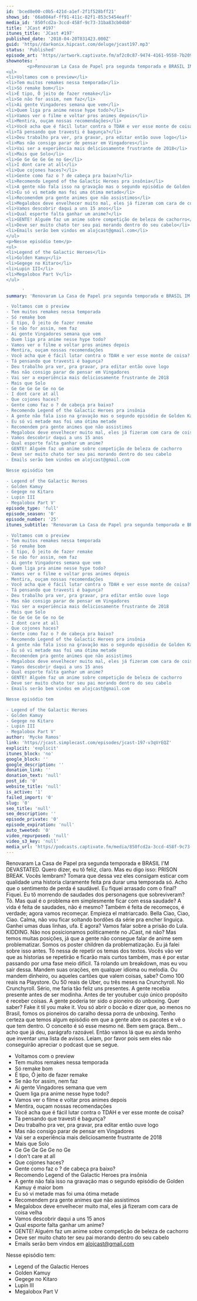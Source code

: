 ```yaml
---
id: 'bced8e00-c0b5-421d-a1ef-2f1f528bff21'
shows_id: '66a084af-ff91-411c-82f1-853c5454eaff'
media_id: '850fcd2a-3ccd-458f-9c73-31ba83cb04b0'
title: 'JCast #197'
itunes_title: 'JCast #197'
published_date: '2018-04-20T031423.000Z'
guid: 'https//darkonix.hipcast.com/deluge/jcast197.mp3'
status: 'Published'
episode_art: 'https//artwork.captivate.fm/af2c0c87-9474-4161-9558-7b209686fbf1/1001-itunes-1582314570.jpg'
shownotes: '
        <p>Renovaram La Casa de Papel pra segunda temporada e BRASIL IM DEVASTATED. Quero dizer, eu tô feliz, claro. Mas eu digo isso PRISON BREAK. Vocês lembram? Tomara que dessa vez eles consigam esticar com qualidade uma historia claramente feita pra durar uma temporada só. Acho que o sentimento de perda é saudável. Eu fiquei arrasado com o final? Fiquei. Eu tô morrendo de saudades dos personagens que sobreviveram? Tô. Mas qual é o problema em simplesmente ficar com essa saudade? A vida é feita de saudades, não é mesmo? Também é feita de recomeços, é verdade; agora vamos recomeçar. Empieza el matriarcado. Bella Ciao, Ciao, Ciao. Calma, não vou ficar soltando bordões da série pra encher linguiça. Ganhei umas duas linhas, ufa. E agora? Vamos falar sobre a prisão do Lula. KIDDING. Não nos posicionamos politicamente no JCast, né não? Mas temos muitas posições, já que a gente não consegue falar de anime sem problematizar. Somos os poster children da problematização. Eu já falei sobre isso antes. Tô nessa de repetir os temas dos textos. Vocês vão ver que as historias se repetirão e ficarão mais curtos também, mas é por estar passando por uma fase meio difícil. Tá rolando um breakdown, mas eu vou sair dessa. Mandem suas orações, em qualquer idioma ou melodia. Ou mandem dinheiro, ou aqueles cartões que valem coisas, sabe? Como 100 reais na Playstore. Ou 50 reais de Uber, ou três meses na Crunchyroll. No Crunchyroll. Sério, me faria tão feliz uns presentes. A gente recebia presente antes de ser modinha. Antes de ter youtuber cujo único propósito é receber coisas. A gente poderia ter sido o pioneiro do unboxing. Quer saber? Fake it til you make it. Vou só abrir o bocão e dizer que, ao menos no Brasil, fomos os pioneiros do caralho dessa porra de unboxing. Tenho certeza que temos algum episódio em que a gente abre os pacotes e vê o que tem dentro. O conceito é só esse mesmo né. Bem sem graça. Bem... acho que já deu, parágrafo razoável. Então vamos lá que eu ainda tenho que inventar uma lista de avisos. Leiam, por favor pois sem eles não conseguirão apreciar o podcast que se segue.</p>
<ul>
<li>Voltamos com o preview</li>
<li>Tem muitos remakes nessa temporada</li>
<li>Só remake bom</li>
<li>É tipo, Ô jeito de fazer remake</li>
<li>Se não for assim, nem faz</li>
<li>Ai gente Vingadores semana que vem</li>
<li>Quem liga pra anime nesse hype todo?</li>
<li>Vamos ver o filme e voltar pros animes depois</li>
<li>Mentira, ouçam nossas recomendações</li>
<li>Você acha que é fácil lutar contra o TDAH e ver esse monte de coisa?</li>
<li>Tá pensando que travesti é bagunça?</li>
<li>Deu trabalho pra ver, pra gravar, pra editar então ouve logo</li>
<li>Mas não consigo parar de pensar em Vingadores</li>
<li>Vai ser a experiência mais deliciosamente frustrante de 2018</li>
<li>Mais que Solo</li>
<li>Ge Ge Ge Ge Ge no Ge</li>
<li>I dont care at all</li>
<li>Que cojones haces?</li>
<li>Gente como faz o ? de cabeça pra baixo?</li>
<li>Recomendo Legend of the Galactic Heroes pra insônia</li>
<li>A gente não fala isso na gravação mas o segundo episódio de Golden Kamuy é maior bom</li>
<li>Eu só vi metade mas foi uma ótima metade</li>
<li>Recomendem pra gente animes que não assistimos</li>
<li>Megalobox deve envelhecer muito mal, eles já fizeram com cara de coisa velha</li>
<li>Vamos descobrir daqui a uns 15 anos</li>
<li>Qual esporte falta ganhar um anime?</li>
<li>GENTE! Alguém faz um anime sobre competição de beleza de cachorro</li>
<li>Deve ser muito chato ter seu pai morando dentro do seu cabelo</li>
<li>Emails serão bem vindos em alojcast@gmail.com</li>
</ul>
<p>Nesse episódio tem</p>
<ul>
<li>Legend of the Galactic Heroes</li>
<li>Golden Kamuy</li>
<li>Gegege no Kitaro</li>
<li>Lupin III</li>
<li>Megalobox Part V</li>
</ul>

      '
summary: 'Renovaram La Casa de Papel pra segunda temporada e BRASIL IM DEVASTATED. Quero dizer, eu tô feliz, claro. Mas eu digo isso PRISON BREAK. Vocês lembram? Tomara que dessa vez eles consigam esticar com qualidade uma historia claramente feita pra durar uma temporada só. Acho que o sentimento de perda é saudável. Eu fiquei arrasado com o final? Fiquei. Eu tô morrendo de saudades dos personagens que sobreviveram? Tô. Mas qual é o problema em simplesmente ficar com essa saudade? A vida é feita de saudades, não é mesmo? Também é feita de recomeços, é verdade; agora vamos recomeçar. Empieza el matriarcado. Bella Ciao, Ciao, Ciao. Calma, não vou ficar soltando bordões da série pra encher linguiça. Ganhei umas duas linhas, ufa. E agora? Vamos falar sobre a prisão do Lula. KIDDING. Não nos posicionamos politicamente no JCast, né não? Mas temos muitas posições, já que a gente não consegue falar de anime sem problematizar. Somos os poster children da problematização. Eu já falei sobre isso antes. Tô nessa de repetir os temas dos textos. Vocês vão ver que as historias se repetirão e ficarão mais curtos também, mas é por estar passando por uma fase meio difícil. Tá rolando um breakdown, mas eu vou sair dessa. Mandem suas orações, em qualquer idioma ou melodia. Ou mandem dinheiro, ou aqueles cartões que valem coisas, sabe? Como 100 reais na Playstore. Ou 50 reais de Uber, ou três meses na Crunchyroll. No Crunchyroll. Sério, me faria tão feliz uns presentes. A gente recebia presente antes de ser modinha. Antes de ter youtuber cujo único propósito é receber coisas. A gente poderia ter sido o pioneiro do unboxing. Quer saber? Fake it til you make it. Vou só abrir o bocão e dizer que, ao menos no Brasil, fomos os pioneiros do caralho dessa porra de unboxing. Tenho certeza que temos algum episódio em que a gente abre os pacotes e vê o que tem dentro. O conceito é só esse mesmo né. Bem sem graça. Bem... acho que já deu, parágrafo razoável. Então vamos lá que eu ainda tenho que inventar uma lista de avisos. Leiam, por favor pois sem eles não conseguirão apreciar o podcast que se segue.

- Voltamos com o preview
- Tem muitos remakes nessa temporada
- Só remake bom 
- É tipo, Ô jeito de fazer remake
- Se não for assim, nem faz
- Ai gente Vingadores semana que vem
- Quem liga pra anime nesse hype todo?
- Vamos ver o filme e voltar pros animes depois
- Mentira, ouçam nossas recomendações
- Você acha que é fácil lutar contra o TDAH e ver esse monte de coisa?
- Tá pensando que travesti é bagunça?
- Deu trabalho pra ver, pra gravar, pra editar então ouve logo
- Mas não consigo parar de pensar em Vingadores
- Vai ser a experiência mais deliciosamente frustrante de 2018
- Mais que Solo
- Ge Ge Ge Ge Ge no Ge
- I dont care at all
- Que cojones haces?
- Gente como faz o ? de cabeça pra baixo?
- Recomendo Legend of the Galactic Heroes pra insônia
- A gente não fala isso na gravação mas o segundo episódio de Golden Kamuy é maior bom
- Eu só vi metade mas foi uma ótima metade
- Recomendem pra gente animes que não assistimos
- Megalobox deve envelhecer muito mal, eles já fizeram com cara de coisa velha
- Vamos descobrir daqui a uns 15 anos
- Qual esporte falta ganhar um anime?
- GENTE! Alguém faz um anime sobre competição de beleza de cachorro
- Deve ser muito chato ter seu pai morando dentro do seu cabelo
- Emails serão bem vindos em alojcast@gmail.com

Nesse episódio tem

- Legend of the Galactic Heroes
- Golden Kamuy
- Gegege no Kitaro
- Lupin III
- Megalobox Part V'
episode_type: 'full'
episode_season: '0'
episode_number: '25'
itunes_subtitle: 'Renovaram La Casa de Papel pra segunda temporada e BRASIL IM DEVASTATED. Quero dizer, eu tô feliz, claro. Mas eu digo isso PRISON BREAK. Vocês lembram? Tomara que dessa vez eles consigam esticar com qualidade uma historia claramente feita pra durar uma temporada só. Acho que o sentimento de perda é saudável. Eu fiquei arrasado com o final? Fiquei. Eu tô morrendo de saudades dos personagens que sobreviveram? Tô. Mas qual é o problema em simplesmente ficar com essa saudade? A vida é feita de saudades, não é mesmo? Também é feita de recomeços, é verdade; agora vamos recomeçar. Empieza el matriarcado. Bella Ciao, Ciao, Ciao. Calma, não vou ficar soltando bordões da série pra encher linguiça. Ganhei umas duas linhas, ufa. E agora? Vamos falar sobre a prisão do Lula. KIDDING. Não nos posicionamos politicamente no JCast, né não? Mas temos muitas posições, já que a gente não consegue falar de anime sem problematizar. Somos os poster children da problematização. Eu já falei sobre isso antes. Tô nessa de repetir os temas dos textos. Vocês vão ver que as historias se repetirão e ficarão mais curtos também, mas é por estar passando por uma fase meio difícil. Tá rolando um breakdown, mas eu vou sair dessa. Mandem suas orações, em qualquer idioma ou melodia. Ou mandem dinheiro, ou aqueles cartões que valem coisas, sabe? Como 100 reais na Playstore. Ou 50 reais de Uber, ou três meses na Crunchyroll. No Crunchyroll. Sério, me faria tão feliz uns presentes. A gente recebia presente antes de ser modinha. Antes de ter youtuber cujo único propósito é receber coisas. A gente poderia ter sido o pioneiro do unboxing. Quer saber? Fake it til you make it. Vou só abrir o bocão e dizer que, ao menos no Brasil, fomos os pioneiros do caralho dessa porra de unboxing. Tenho certeza que temos algum episódio em que a gente abre os pacotes e vê o que tem dentro. O conceito é só esse mesmo né. Bem sem graça. Bem... acho que já deu, parágrafo razoável. Então vamos lá que eu ainda tenho que inventar uma lista de avisos. Leiam, por favor pois sem eles não conseguirão apreciar o podcast que se segue.

- Voltamos com o preview
- Tem muitos remakes nessa temporada
- Só remake bom 
- É tipo, Ô jeito de fazer remake
- Se não for assim, nem faz
- Ai gente Vingadores semana que vem
- Quem liga pra anime nesse hype todo?
- Vamos ver o filme e voltar pros animes depois
- Mentira, ouçam nossas recomendações
- Você acha que é fácil lutar contra o TDAH e ver esse monte de coisa?
- Tá pensando que travesti é bagunça?
- Deu trabalho pra ver, pra gravar, pra editar então ouve logo
- Mas não consigo parar de pensar em Vingadores
- Vai ser a experiência mais deliciosamente frustrante de 2018
- Mais que Solo
- Ge Ge Ge Ge Ge no Ge
- I dont care at all
- Que cojones haces?
- Gente como faz o ? de cabeça pra baixo?
- Recomendo Legend of the Galactic Heroes pra insônia
- A gente não fala isso na gravação mas o segundo episódio de Golden Kamuy é maior bom
- Eu só vi metade mas foi uma ótima metade
- Recomendem pra gente animes que não assistimos
- Megalobox deve envelhecer muito mal, eles já fizeram com cara de coisa velha
- Vamos descobrir daqui a uns 15 anos
- Qual esporte falta ganhar um anime?
- GENTE! Alguém faz um anime sobre competição de beleza de cachorro
- Deve ser muito chato ter seu pai morando dentro do seu cabelo
- Emails serão bem vindos em alojcast@gmail.com

Nesse episódio tem

- Legend of the Galactic Heroes
- Golden Kamuy
- Gegege no Kitaro
- Lupin III
- Megalobox Part V'
author: 'Mycke Ramos'
link: 'https//jcast.simplecast.com/episodes/jcast-197-v3qVrEQZ'
explicit: 'explicit'
itunes_block: 'no'
google_block: ''
google_description: ''
donation_link: ''
donation_text: 'null'
post_id: '0'
website_title: 'null'
is_active: '1'
failed_import: '0'
slug: '0'
seo_title: 'null'
seo_description: ''
episode_private: '0'
episode_expiration: 'null'
auto_tweeted: '0'
video_repurposed: 'null'
video_s3_key: 'null'
media_url: 'https//podcasts.captivate.fm/media/850fcd2a-3ccd-458f-9c73-31ba83cb04b0/jcast197_tc.mp3'
---
```

Renovaram La Casa de Papel pra segunda temporada e BRASIL I'M DEVASTATED. Quero dizer, eu tô feliz, claro. Mas eu digo isso: PRISON BREAK. Vocês lembram? Tomara que dessa vez eles consigam esticar com qualidade uma historia claramente feita pra durar uma temporada só. Acho que o sentimento de perda é saudável. Eu fiquei arrasado com o final? Fiquei. Eu tô morrendo de saudades dos personagens que sobreviveram? Tô. Mas qual é o problema em simplesmente ficar com essa saudade? A vida é feita de saudades, não é mesmo? Também é feita de recomeços, é verdade; agora vamos recomeçar. Empieza el matriarcado. Bella Ciao, Ciao, Ciao. Calma, não vou ficar soltando bordões da série pra encher linguiça. Ganhei umas duas linhas, ufa. E agora? Vamos falar sobre a prisão do Lula. KIDDING. Não nos posicionamos politicamente no JCast, né não? Mas temos muitas posições, já que a gente não consegue falar de anime sem problematizar. Somos os poster children da problematização. Eu já falei sobre isso antes. Tô nessa de repetir os temas dos textos. Vocês vão ver que as historias se repetirão e ficarão mais curtos também, mas é por estar passando por uma fase meio difícil. Tá rolando um breakdown, mas eu vou sair dessa. Mandem suas orações, em qualquer idioma ou melodia. Ou mandem dinheiro, ou aqueles cartões que valem coisas, sabe? Como 100 reais na Playstore. Ou 50 reais de Uber, ou três meses na Crunchyroll. No Crunchyroll. Sério, me faria tão feliz uns presentes. A gente recebia presente antes de ser modinha. Antes de ter youtuber cujo único propósito é receber coisas. A gente poderia ter sido o pioneiro do unboxing. Quer saber? Fake it til you make it. Vou só abrir o bocão e dizer que, ao menos no Brasil, fomos os pioneiros do caralho dessa porra de unboxing. Tenho certeza que temos algum episódio em que a gente abre os pacotes e vê o que tem dentro. O conceito é só esse mesmo né. Bem sem graça. Bem... acho que já deu, parágrafo razoável. Então vamos lá que eu ainda tenho que inventar uma lista de avisos. Leiam, por favor pois sem eles não conseguirão apreciar o podcast que se segue.

*   Voltamos com o preview
*   Tem muitos remakes nessa temporada
*   Só remake bom
*   É tipo, Ô jeito de fazer remake
*   Se não for assim, nem faz
*   Ai gente Vingadores semana que vem
*   Quem liga pra anime nesse hype todo?
*   Vamos ver o filme e voltar pros animes depois
*   Mentira, ouçam nossas recomendações
*   Você acha que é fácil lutar contra o TDAH e ver esse monte de coisa?
*   Tá pensando que travesti é bagunça?
*   Deu trabalho pra ver, pra gravar, pra editar então ouve logo
*   Mas não consigo parar de pensar em Vingadores
*   Vai ser a experiência mais deliciosamente frustrante de 2018
*   Mais que Solo
*   Ge Ge Ge Ge Ge no Ge
*   I don't care at all
*   Que cojones haces?
*   Gente como faz o ? de cabeça pra baixo?
*   Recomendo Legend of the Galactic Heroes pra insônia
*   A gente não fala isso na gravação mas o segundo episódio de Golden Kamuy é maior bom
*   Eu só vi metade mas foi uma ótima metade
*   Recomendem pra gente animes que não assistimos
*   Megalobox deve envelhecer muito mal, eles já fizeram com cara de coisa velha
*   Vamos descobrir daqui a uns 15 anos
*   Qual esporte falta ganhar um anime?
*   GENTE! Alguém faz um anime sobre competição de beleza de cachorro
*   Deve ser muito chato ter seu pai morando dentro do seu cabelo
*   Emails serão bem vindos em alojcast@gmail.com

Nesse episódio tem:

*   Legend of the Galactic Heroes
*   Golden Kamuy
*   Gegege no Kitaro
*   Lupin III
*   Megalobox Part V
